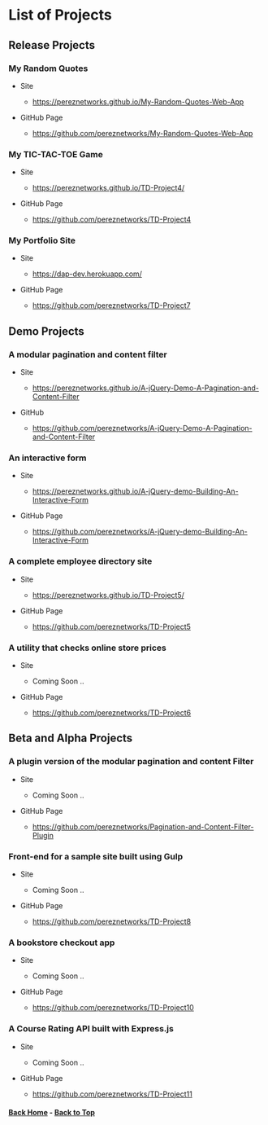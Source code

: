 # List of Projects

## Release Projects

### My Random Quotes

  - Site
    - https://pereznetworks.github.io/My-Random-Quotes-Web-App

  - GitHub Page
    - https://github.com/pereznetworks/My-Random-Quotes-Web-App

### My TIC-TAC-TOE Game

  - Site
    - https://pereznetworks.github.io/TD-Project4/

  - GitHub Page
    - https://github.com/pereznetworks/TD-Project4

### My Portfolio Site

  - Site
    - https://dap-dev.herokuapp.com/

  - GitHub Page
    - https://github.com/pereznetworks/TD-Project7

## Demo Projects

### A modular pagination and content filter

  - Site
    - https://pereznetworks.github.io/A-jQuery-Demo-A-Pagination-and-Content-Filter

  - GitHub
    - https://github.com/pereznetworks/A-jQuery-Demo-A-Pagination-and-Content-Filter

### An interactive form

  - Site
    - https://pereznetworks.github.io/A-jQuery-demo-Building-An-Interactive-Form

  - GitHub Page
    - https://github.com/pereznetworks/A-jQuery-demo-Building-An-Interactive-Form

### A complete employee directory site

  - Site
    - https://pereznetworks.github.io/TD-Project5/

  - GitHub Page
    - https://github.com/pereznetworks/TD-Project5

### A utility that checks online store prices

  - Site
    - Coming Soon ..

  - GitHub Page
    - https://github.com/pereznetworks/TD-Project6

## Beta and Alpha Projects

### A plugin version of the modular pagination and content Filter

  - Site
    - Coming Soon ..

  - GitHub Page
    - https://github.com/pereznetworks/Pagination-and-Content-Filter-Plugin

### Front-end for a sample site built using Gulp

  - Site
    - Coming Soon ..

  - GitHub Page
    - https://github.com/pereznetworks/TD-Project8

### A bookstore checkout app

  - Site
    - Coming Soon ..

  - GitHub Page
    - https://github.com/pereznetworks/TD-Project10

### A Course Rating API built with Express.js

  - Site
    - Coming Soon ..

  - GitHub Page
    - https://github.com/pereznetworks/TD-Project11


#### [Back Home](README.md) - [Back to Top](#list-of-projects)
